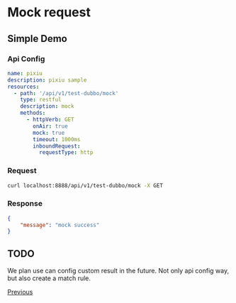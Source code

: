 # Mock request

## Simple Demo

### Api Config

```yaml
name: pixiu
description: pixiu sample
resources:
  - path: '/api/v1/test-dubbo/mock'
    type: restful
    description: mock
    methods:
      - httpVerb: GET
        onAir: true
        mock: true
        timeout: 1000ms
        inboundRequest:
          requestType: http
```

### Request

```bash
curl localhost:8888/api/v1/test-dubbo/mock -X GET 
```

### Response

```json
{
    "message": "mock success"
}
```

## TODO

We plan use can config custom result in the future. Not only api config way, but also create a match rule.

[Previous](./README.md)  